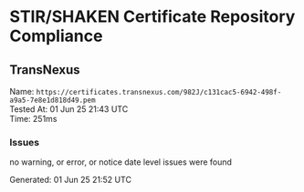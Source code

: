 # STIR/SHAKEN Certificate Repository Compliance

## TransNexus

Name: `https://certificates.transnexus.com/982J/c131cac5-6942-498f-a9a5-7e8e1d818d49.pem`\
Tested At: 01 Jun 25 21:43 UTC\
Time: 251ms

### Issues

no warning, or error, or notice date level issues were found

Generated: 01 Jun 25 21:52 UTC